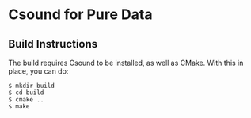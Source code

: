 Csound for Pure Data
===============

Build Instructions
----------------

The build requires Csound to be installed, as well as CMake. With this
in place, you can do:

```
$ mkdir build
$ cd build
$ cmake ..
$ make
```


